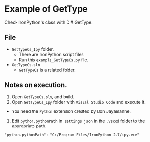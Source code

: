 # Example of GetType

Check IronPython's class with C # GetType.

## File

* `GetTypeCs_Ipy` folder.
  * There are IronPython script files.
  * Run this `example_GetTypeCs.py` file.
* `GetTypeCs.sln`
  * `GetTypeCs` is a related folder.

## Notes on execution.

1. Open `GetTypeCs.sln`, and build.
1. Open `GetTypeCs_Ipy` folder with `Visual Studio Code` and execute it.
  * You need the `Python` extension created by Don Jayamanne.
1. Edit `python.pythonPath` in` settings.json` in the `.vscod` folder to the appropriate path.

```
"python.pythonPath": "C:/Program Files/IronPython 2.7/ipy.exe"
```
